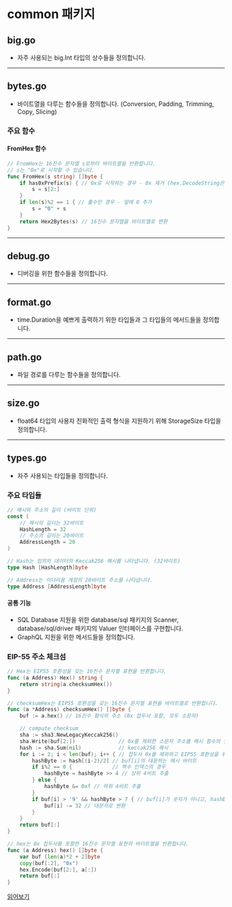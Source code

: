 # common 패키지

## big.go

- 자주 사용되는 big.Int 타입의 상수들을 정의합니다.

---

## bytes.go

- 바이트열을 다루는 함수들을 정의합니다. (Conversion, Padding, Trimming, Copy, Slicing)

### 주요 함수

#### FromHex 함수

```go
// FromHex는 16진수 문자열 s로부터 바이트열을 반환합니다.
// s는 "0x"로 시작할 수 있습니다.
func FromHex(s string) []byte {
	if has0xPrefix(s) { // 0x로 시작하는 경우 - 0x 제거 (hex.DecodeString은 16진수 문자열이 아닌 경우 에러 반환 (x는 16진수가 아님))
		s = s[2:]
	}
	if len(s)%2 == 1 { // 홀수인 경우 - 앞에 0 추가
		s = "0" + s
	}
	return Hex2Bytes(s) // 16진수 문자열을 바이트열로 변환
}
```

---

## debug.go

- 디버깅을 위한 함수들을 정의합니다.

---

## format.go

- time.Duration을 예쁘게 출력하기 위한 타입들과 그 타입들의 메서드들을 정의합니다.

---

## path.go

- 파일 경로를 다루는 함수들을 정의합니다.

---

## size.go

- float64 타입의 사용자 친화적인 출력 형식을 지원하기 위해 StorageSize 타입을 정의합니다.

---

## types.go

- 자주 사용되는 타입들을 정의합니다.

### 주요 타입들

```go
// 해시와 주소의 길이 (바이트 단위)
const (
	// 해시의 길이는 32바이트
	HashLength = 32
	// 주소의 길이는 20바이트
	AddressLength = 20
)

// Hash는 임의의 데이터의 Keccak256 해시를 나타냅니다. (32바이트)
type Hash [HashLength]byte

// Address는 이더리움 계정의 20바이트 주소를 나타냅니다.
type Address [AddressLength]byte
```

#### 공통 기능

- SQL Database 지원을 위한 database/sql 패키지의 Scanner, database/sql/driver 패키지의 Valuer 인터페이스를 구현합니다.
- GraphQL 지원을 위한 메서드들을 정의합니다. 

### EIP-55 주소 체크섬

```go
// Hex는 EIP55 호환성을 갖는 16진수 문자열 표현을 반환합니다.
func (a Address) Hex() string {
	return string(a.checksumHex())
}

// checksumHex는 EIP55 호환성을 갖는 16진수 문자열 표현을 바이트열로 반환합니다.
func (a *Address) checksumHex() []byte {
	buf := a.hex() // 16진수 형식의 주소 (0x 접두사 포함, 모두 소문자)

	// compute checksum
	sha := sha3.NewLegacyKeccak256()
	sha.Write(buf[2:])              // 0x를 제외한 소문자 주소를 해시 함수의 입력으로 사용
	hash := sha.Sum(nil)            // keccak256 해시
	for i := 2; i < len(buf); i++ { // 접두사 0x를 제외하고 EIP55 호환성을 위해 16진수 문자열을 대문자로 변환
		hashByte := hash[(i-2)/2] // buf[i]의 대응하는 해시 바이트
		if i%2 == 0 {             // 짝수 인덱스의 경우
			hashByte = hashByte >> 4 // 상위 4비트 추출
		} else {
			hashByte &= 0xf // 하위 4비트 추출
		}
		if buf[i] > '9' && hashByte > 7 { // buf[i]가 숫자가 아니고, hashByte가 0x8 이상인 경우
			buf[i] -= 32 // 대문자로 변환
		}
	}
	return buf[:]
}

// hex는 0x 접두사를 포함한 16진수 문자열 표현의 바이트열을 반환합니다.
func (a Address) hex() []byte {
	var buf [len(a)*2 + 2]byte
	copy(buf[:2], "0x")
	hex.Encode(buf[2:], a[:])
	return buf[:]
}
```

[읽어보기](https://github.com/ethereum/eips/issues/55)